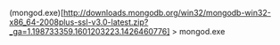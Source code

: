 (mongod.exe)[http://downloads.mongodb.org/win32/mongodb-win32-x86_64-2008plus-ssl-v3.0-latest.zip?_ga=1.198733359.1601203223.1426460776] > mongod.exe